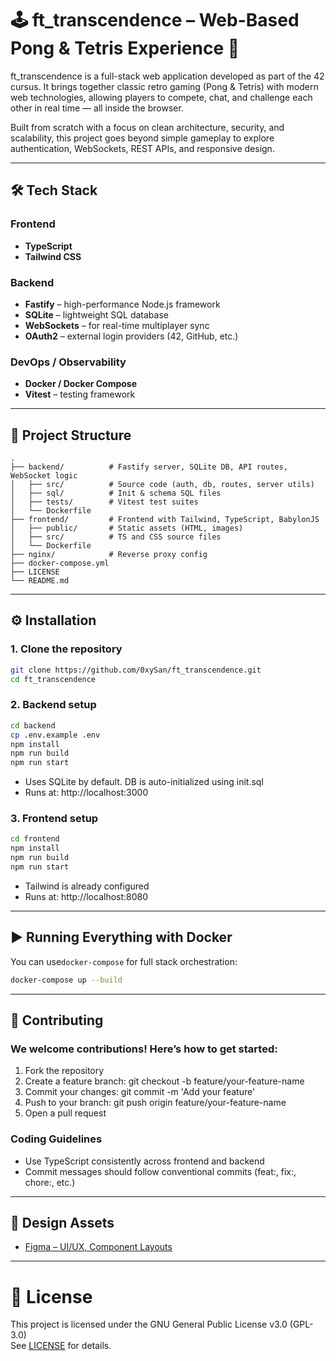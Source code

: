 # 🕹️ ft_transcendence – Web-Based Pong & Tetris Experience 🚀

ft_transcendence is a full-stack web application developed as part of the 42 cursus.
It brings together classic retro gaming (Pong & Tetris) with modern web technologies, allowing players to compete, chat, and challenge each other in real time — all inside the browser.

Built from scratch with a focus on clean architecture, security, and scalability, this project goes beyond simple gameplay to explore authentication, WebSockets, REST APIs, and responsive design.

---


## 🛠️ Tech Stack

### Frontend
- **TypeScript**
- **Tailwind CSS**

### Backend
- **Fastify** – high-performance Node.js framework
- **SQLite** – lightweight SQL database
- **WebSockets** – for real-time multiplayer sync
- **OAuth2** – external login providers (42, GitHub, etc.)

### DevOps / Observability
- **Docker / Docker Compose**
- **Vitest** – testing framework

---

## 📁 Project Structure

```plaintext
.
├── backend/          # Fastify server, SQLite DB, API routes, WebSocket logic
│   ├── src/          # Source code (auth, db, routes, server utils)
│   ├── sql/          # Init & schema SQL files
│   ├── tests/        # Vitest test suites
│   └── Dockerfile
├── frontend/         # Frontend with Tailwind, TypeScript, BabylonJS
│   ├── public/       # Static assets (HTML, images)
│   ├── src/          # TS and CSS source files
│   └── Dockerfile
├── nginx/            # Reverse proxy config
├── docker-compose.yml
├── LICENSE
└── README.md
```

---

## ⚙️ Installation

### 1. Clone the repository
```bash
git clone https://github.com/0xySan/ft_transcendence.git
cd ft_transcendence
```
### 2. Backend setup
```bash
cd backend
cp .env.example .env
npm install
npm run build
npm run start
```
- Uses SQLite by default. DB is auto-initialized using init.sql
- Runs at: http://localhost:3000
### 3. Frontend setup
```bash
cd frontend
npm install
npm run build
npm run start
```
- Tailwind is already configured
- Runs at: http://localhost:8080
---
## ▶️ Running Everything with Docker

You can use```docker-compose``` for full stack orchestration:
```bash
docker-compose up --build
```
---

## 🤝 Contributing

### We welcome contributions! Here’s how to get started:
1. Fork the repository
2. Create a feature branch: git checkout -b feature/your-feature-name
3. Commit your changes: git commit -m 'Add your feature'
4. Push to your branch: git push origin feature/your-feature-name
5. Open a pull request

### Coding Guidelines
- Use TypeScript consistently across frontend and backend
- Commit messages should follow conventional commits (feat:, fix:, chore:, etc.)

---

## 🎨 Design Assets

- [Figma – UI/UX, Component Layouts](https://www.figma.com/file/)

---

# 📄 License

This project is licensed under the GNU General Public License v3.0 (GPL-3.0)
<br>
See [LICENSE](https://github.com/0xySan/ft_transcendence/blob/main/LICENSE) for details.
